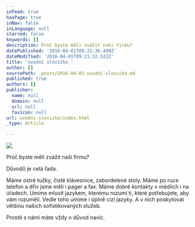 ```yaml
---
inFeed: true
hasPage: true
inNav: false
inLanguage: null
starred: false
keywords: []
description: Proč byste měli zvážit naši firmu?
datePublished: '2016-04-01T09:21:36.499Z'
dateModified: '2016-04-01T09:21:32.522Z'
title: 'úvodní slovíčko '
author: []
sourcePath: _posts/2016-04-01-uvodni-slovicko.md
published: true
authors: []
publisher:
  name: null
  domain: null
  url: null
  favicon: null
url: uvodni-slovicko/index.html
_type: Article

---
```

![](https://the-grid-user-content.s3-us-west-2.amazonaws.com/3624bd4b-953b-4837-95ee-2c0daac1cfe5.jpg)

Proč byste měli zvážit naši firmu?

Důvodů je celá řada.

Máme ostré tužky, čisté klávesnice, zabordelené stoly.  Máme po ruce telefon a dřív jsme měli i pager a fax. Máme dobré kontakty v médiích i na úřadech. Umíme mluvit jazykem, kterému rozumí ti, které potřebujete, aby vám rozuměli. Vedle toho umíme i úplně cizí jazyky. A v nich poskytovat většinu našich sofistikovaných služeb.

Prostě s námi máte vždy o důvod navíc.